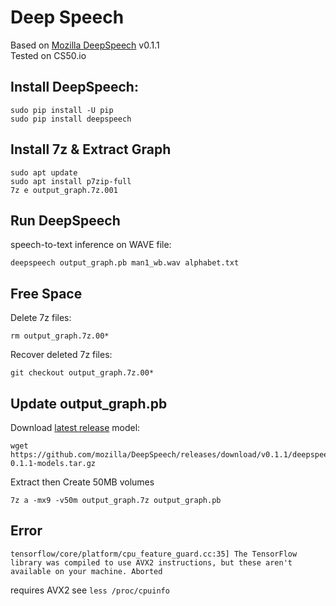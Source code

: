 # Deep Speech

Based on [Mozilla DeepSpeech](https://github.com/mozilla/DeepSpeech) v0.1.1  
Tested on CS50.io

## Install DeepSpeech:

    sudo pip install -U pip
    sudo pip install deepspeech

## Install 7z & Extract Graph

    sudo apt update
    sudo apt install p7zip-full
    7z e output_graph.7z.001 
    
## Run DeepSpeech
speech-to-text inference on WAVE file:

    deepspeech output_graph.pb man1_wb.wav alphabet.txt
    
## Free Space
Delete 7z files:

    rm output_graph.7z.00*

Recover deleted 7z files:  

    git checkout output_graph.7z.00*

## Update output_graph.pb

Download [latest release](https://github.com/mozilla/DeepSpeech/releases) model:

    wget https://github.com/mozilla/DeepSpeech/releases/download/v0.1.1/deepspeech-0.1.1-models.tar.gz
    
Extract then Create 50MB volumes

    7z a -mx9 -v50m output_graph.7z output_graph.pb
 
## Error

`tensorflow/core/platform/cpu_feature_guard.cc:35] The TensorFlow library was compiled to use AVX2 instructions, but these aren't available on your machine.
Aborted`

requires AVX2 see `less /proc/cpuinfo`